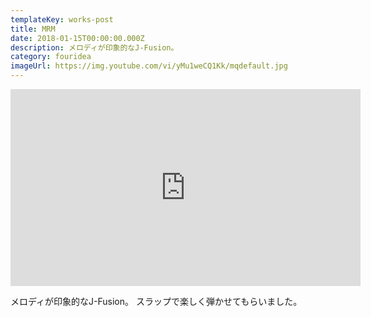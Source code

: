 ```yaml
---
templateKey: works-post
title: MRM
date: 2018-01-15T00:00:00.000Z
description: メロディが印象的なJ-Fusion。
category: fouridea
imageUrl: https://img.youtube.com/vi/yMu1weCQ1Kk/mqdefault.jpg
---
```

<iframe width="560" height="315" src="https://www.youtube.com/embed/yMu1weCQ1Kk" frameBorder="0" allow="accelerometer; autoplay; encrypted-media; gyroscope; picture-in-picture" allowFullScreen></iframe>

メロディが印象的なJ-Fusion。
スラップで楽しく弾かせてもらいました。